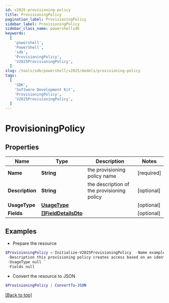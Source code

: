 ```yaml
---
id: v2025-provisioning-policy
title: ProvisioningPolicy
pagination_label: ProvisioningPolicy
sidebar_label: ProvisioningPolicy
sidebar_class_name: powershellsdk
keywords:
  [
    'powershell',
    'PowerShell',
    'sdk',
    'ProvisioningPolicy',
    'V2025ProvisioningPolicy',
  ]
slug: /tools/sdk/powershell/v2025/models/provisioning-policy
tags:
  [
    'SDK',
    'Software Development Kit',
    'ProvisioningPolicy',
    'V2025ProvisioningPolicy',
  ]
---
```


# ProvisioningPolicy

## Properties

| Name | Type | Description | Notes |
| --- | --- | --- | --- |
| **Name** | **String** | the provisioning policy name | [required] |
| **Description** | **String** | the description of the provisioning policy | [optional] |
| **UsageType** | [**UsageType**](usage-type) |  | [optional] |
| **Fields** | [**[]FieldDetailsDto**](field-details-dto) |  | [optional] |

## Examples

- Prepare the resource

```powershell
$ProvisioningPolicy = Initialize-V2025ProvisioningPolicy  -Name example provisioning policy for inactive identities `
 -Description this provisioning policy creates access based on an identity going inactive `
 -UsageType null `
 -Fields null
```

- Convert the resource to JSON

```powershell
$ProvisioningPolicy | ConvertTo-JSON
```

[[Back to top]](#)
